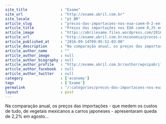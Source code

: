 ```yaml
---
site_title               : "Exame"
site_url                 : "http://exame.abril.com.br"
site_locale              : "pt_BR"
article_slug             : "precos-das-importacoes-nos-eua-caem-0-2-em-agosto"
article_title            : "Preços das importações nos EUA caem 0,2% em agosto"
article_image            : "https://abrilexame.files.wordpress.com/2016/09/size_960_16_9_importacoes-eua-nova.jpg?quality=70&strip=all&w=960"
article_url              : "http://exame.abril.com.br/economia/precos-das-importacoes-nos-eua-caem-0-2-em-agosto/"
article_published_at     : "2016-09-14T09:05:52-03:00"
article_description      : "Na comparação anual, os preços das importações - que medem os custos de tudo, de vegetais mexicanos a carros japoneses - apresentaram queda de 2,2% em agosto..."
article_author_name      : ""
article_author_image     : null
article_author_biography : null
article_author_profile   : "http://exame.abril.com.br/author/wpvipabril/"
article_author_facebook  : null
article_author_twitter   : null
category                 : ['economy']
tags                     : ['Exame']
permalink                : "/:categories/precos-das-importacoes-nos-eua-caem-0-2-em-agosto/"
layout                   : post
---
```


Na comparação anual, os preços das importações - que medem os custos de tudo, de vegetais mexicanos a carros japoneses - apresentaram queda de 2,2% em agosto...
